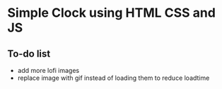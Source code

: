 # Simple Clock using HTML CSS and JS

## To-do list

- add more lofi images
- replace image with gif instead of loading them to reduce loadtime
